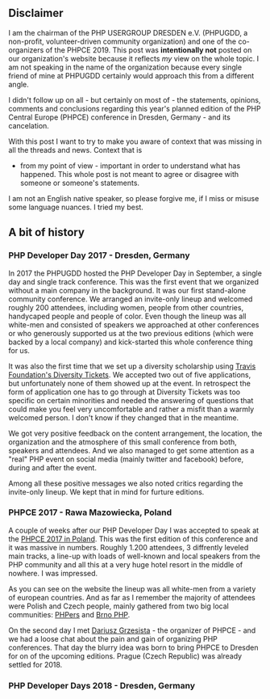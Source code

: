 ## Disclaimer

I am the chairman of the PHP USERGROUP DRESDEN e.V. (PHPUGDD, a non-profit, volunteer-driven community organization) and one of 
the co-organizers of the PHPCE 2019. This post was **intentionally not** posted on our organization's website because it 
reflects _my_ view on the whole topic. I am not speaking in the name of the organization because every single friend of mine at
PHPUGDD certainly would approach this from a different angle.

I didn't follow up on all - but certainly on most of - the statements, opinions, comments and conclusions regarding 
this year's planned edition of the PHP Central Europe (PHPCE) conference in Dresden, Germany - and its cancelation.

With this post I want to try to make you aware of context that was missing in all the threads and news. Context that is
- from my point of view - important in order to understand what has happened. 
This whole post is not meant to agree or disagree with someone or someone's statements. 

I am not an English native speaker, so please forgive me, if I miss or misuse some language nuances. I tried my best.

## A bit of history

### PHP Developer Day 2017 - Dresden, Germany

In 2017 the PHPUGDD hosted the PHP Developer Day in September, a single day and single track conference. 
This was the first event that we organized without a main company
in the background. It was our first stand-alone community conference. We arranged an invite-only lineup and welcomed 
roughly 200 attendees, including women, people from other countries, handycaped people and people of color. Even though 
the lineup was all white-men and consisted of speakers we approached at other conferences or who generously supported us 
at the two previous editions (which were backed by a local company) and kick-started this whole conference thing for us.    

It was also the first time that we set up a diversity scholarship using [Travis Foundation's Diversity Tickets](https://diversitytickets.org/).
We accepted two out of five applications, but unfortunately none of them showed up at the event. In retrospect the 
form of application one has to go through at Diversity Tickets was too specific on certain minorities and needed the 
answering of questions that could make you feel very uncomfortable and rather a misfit than a warmly welcomed person.
I don't know if they changed that in the meantime.      

We got very positive feedback on the content arrangement, the location, the organization and the atmosphere of this 
small conference from both, speakers and attendees. And we also managed to get some attention as a "real" PHP event on 
social media (mainly twitter and facebook) before, during and after the event.

Among all these positive messages we also noted critics regarding the invite-only lineup.
We kept that in mind for furture editions.

### PHPCE 2017 - Rawa Mazowiecka, Poland

A couple of weeks after our PHP Developer Day I was accepted to speak at the [PHPCE 2017 in Poland](https://2017.phpce.eu). 
This was the first edition of this conference and it was massive in numbers. 
Roughly 1.200 attendees, 3 diffrently leveled main tracks, a line-up with loads of well-known and local speakers from 
the PHP community and all this at a very huge hotel resort in the middle of nowhere. I was impressed.

As you can see on the website the lineup was all white-men from a variety of european countries. And as far as I remember
the majority of attendees were Polish and Czech people, mainly gathered from two big local communities: [PHPers](https://phpers.pl/) and [Brno PHP](https://www.meetup.com/Brno-PHP/).  

On the second day I met [Dariusz Grzesista](https://twitter.com/DarGrze) - the organizer of PHPCE - and we had a loose 
chat about the pain and gain of organizing PHP conferences. That day the blurry idea was born to bring PHPCE to Dresden for on of the 
upcoming editions. Prague (Czech Republic) was already settled for 2018.

### PHP Developer Days 2018 - Dresden, Germany

